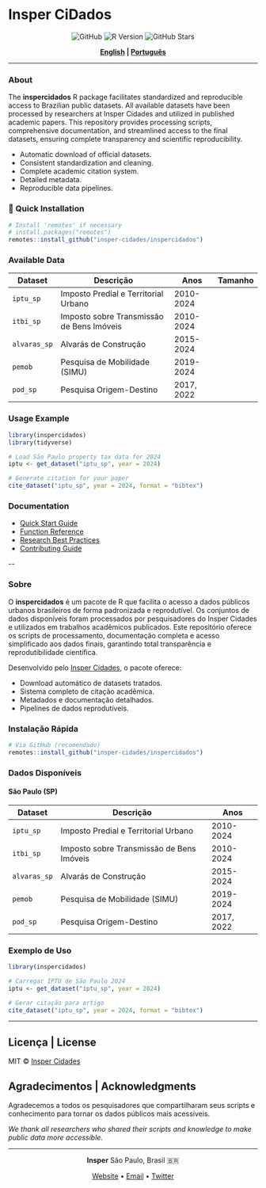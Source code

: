 # Insper CiDados

<div align="center">

![GitHub](https://img.shields.io/github/license/insper-cidades/inspercidados)
![R Version](https://img.shields.io/badge/R-%3E%3D%204.0.0-blue)
![GitHub Stars](https://img.shields.io/github/stars/insper-cidades/inspercidados?style=social)

**[English](#english) | [Português](#português)**

</div>

---

### About

The **inspercidados** R package facilitates standardized and reproducible access to Brazilian public datasets. All available datasets have been processed by researchers at Insper Cidades and utilized in published academic papers. This repository provides processing scripts, comprehensive documentation, and streamlined access to the final datasets, ensuring complete transparency and scientific reproducibility.

- Automatic download of official datasets.
- Consistent standardization and cleaning.
- Complete academic citation system.
- Detailed metadata.
- Reproducible data pipelines.

### 🚀 Quick Installation

```r
# Install 'remotes' if necessary
# install.packages("remotes")
remotes::install_github("insper-cidades/inspercidados")
```

### Available Data

| Dataset | Descrição | Anos | Tamanho |
|---------|-----------|------|---------|
| `iptu_sp` | Imposto Predial e Territorial Urbano | 2010-2024
| `itbi_sp` | Imposto sobre Transmissão de Bens Imóveis | 2010-2024
| `alvaras_sp` | Alvarás de Construção | 2015-2024
| `pemob` | Pesquisa de Mobilidade (SIMU) | 2019-2024 
| `pod_sp` | Pesquisa Origem-Destino | 2017, 2022

### Usage Example

```r
library(inspercidados)
library(tidyverse)

# Load São Paulo property tax data for 2024
iptu <- get_dataset("iptu_sp", year = 2024)

# Generate citation for your paper
cite_dataset("iptu_sp", year = 2024, format = "bibtex")
```

### Documentation

- [Quick Start Guide](https://insper-cidades.github.io/inspercidados/articles/quick-start.html)
- [Function Reference](https://insper-cidades.github.io/inspercidados/reference/)
- [Research Best Practices](./RESEARCH_GUIDELINES.md)
- [Contributing Guide](./CONTRIBUTING.md)

--

### Sobre

O **inspercidados** é um pacote de R que facilita o acesso a dados públicos urbanos brasileiros de forma padronizada e reprodutível. Os conjuntos de dados disponíveis foram processados por pesquisadores do Insper Cidades e utilizados em trabalhos acadêmicos publicados. Este repositório oferece os scripts de processamento, documentação completa e acesso simplificado aos dados finais, garantindo total transparência e reprodutibilidade científica.

Desenvolvido pelo [Insper Cidades](https://www.insper.edu.br/pt/pesquisa/centro-de-estudos-das-cidades), o pacote oferece:

- Download automático de datasets tratados.
- Sistema completo de citação acadêmica.
- Metadados e documentação detalhados.
- Pipelines de dados reprodutíveis.

### Instalação Rápida

```r
# Via GitHub (recomendado)
remotes::install_github("insper-cidades/inspercidados")
```

### Dados Disponíveis

#### São Paulo (SP)
| Dataset | Descrição | Anos |
|---------|-----------|------|
| `iptu_sp` | Imposto Predial e Territorial Urbano | 2010-2024
| `itbi_sp` | Imposto sobre Transmissão de Bens Imóveis | 2010-2024
| `alvaras_sp` | Alvarás de Construção | 2015-2024
| `pemob` | Pesquisa de Mobilidade (SIMU) | 2019-2024 
| `pod_sp` | Pesquisa Origem-Destino | 2017, 2022

### Exemplo de Uso

```r
library(inspercidados)

# Carregar IPTU de São Paulo 2024
iptu <- get_dataset("iptu_sp", year = 2024)

# Gerar citação para artigo
cite_dataset("iptu_sp", year = 2024, format = "bibtex")
```

---

## Licença | License

MIT © [Insper Cidades](https://www.insper.edu.br/cidades)

## Agradecimentos | Acknowledgments

Agradecemos a todos os pesquisadores que compartilharam seus scripts e conhecimento para tornar os dados públicos mais acessíveis.

*We thank all researchers who shared their scripts and knowledge to make public data more accessible.*

---

<div align="center">

**Insper**
São Paulo, Brasil 🇧🇷

[Website](https://insper.edu.br/cidades) • [Email](mailto:cidades@insper.edu.br) • [Twitter](https://twitter.com/inspercidades)

</div>

